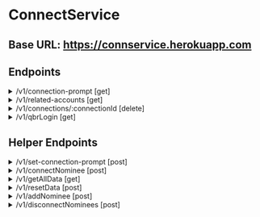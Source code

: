 # ConnectService

## Base URL: https://connservice.herokuapp.com

## Endpoints ##
<details>
   <summary>/v1/connection-prompt [get]</summary>
   <p>
   <ul>
      <li>Indicates if the user should be promted to connect</li>

   <li>Output: Status code [200/404]</li>
   </ul>
  </p>
 </details>

 <details>
   <summary>/v1/related-accounts [get]</summary>
   <p>
      <ul>
         <li>Returns a list of connected accounts sorted alphabetically by business name</li>
         <li>Input: ?relationType=[connection]&qffMemberId=[1234567890]</li>
         <li>
            Output:
            [
               {
                  businessName: string,
                  firstName: string,
                  lastName: string,
                  type: string, //association, connection
                  nomineeId: string,
                  emailAddress: string,
                  points: integer,
                  level: integer,
                  qffNo: string
               }
            ]
         </li>
   </ul>
  </p>
 </details>

 <details>
   <summary>/v1/connections/:connectionId [delete]</summary>
   <p>
      <ul>
         <li>Removes the specified connection i.e. Changes the relation type from a connection to an association</li>

   <li>Output:
   Status code</li>
   </ul>
  </p>
 </details>

 <details>
   <summary>/v1/qbrLogin [get]</summary>
   <p>
      <ul>
         <li>Displays QBR login page</li>
         <li>Input: /v1/qbrLogin?qffNo=1234567890&nomineeId=987654321&redirectUrl=http://www.google.com.au</li>
         <li>
            Output: QBR login page
         </li>
   </ul>
  </p>
 </details>

 ## Helper Endpoints ##

<details>
<summary>/v1/set-connection-prompt [post]</summary>
<p>
   <ul>
      <li>Sets show connection prompt to true or false</li>
      <li>Input:
      {
         "showConnectionPrompt": boolean
      }</li>
      <li>
         Output: Status code
      </li>
</ul>
</p>
</details>
<details>
<summary>/v1/connectNominee [post]</summary>
<p>
   <ul>
      <li>Connects nominee to qff number</li>
      <li>Input:
      {
         "qffNo": string,
         "nomineeId": string
      }</li>
      <li>
         Output: Status code
      </li>
</ul>
</p>
</details>
<details>
   <summary>/v1/getAllData [get]</summary>
   <p>
   <ul>
      <li>Retrieves a list of all nominees in DB</li>

   <li>Input:none

   <li>Output:
   [
      {
         businessName: string,
         firstName: string,
         lastName: string,
         type: string, //association, connection
         nomineeId: string,
         emailAddress: string,
         points: integer,
         level: integer,
         qffNo: string
      }
   ]</li>
   </ul>
  </p>
 </details>

 <details>
   <summary>/v1/resetData [post]</summary>
   <p>
   <ul>
      <li>Use with caution!! Resets DB to original state</li>

   <li>Input:none

   <li>Output: Status code</li>
   </ul>
  </p>
 </details>

 <details>
   <summary>/v1/addNominee [post]</summary>
   <p>
   <ul>
      <li>Adds a nominee to DB</li>

   <li>Input:
      {
  "relationType": "association",
  "qffNo": 912345678,
  "account": {
	"qbrMember": {
	  "businessName": "My First Business"
	},
	"nominee": {
	  "nomineeId": 101,
	  "firstName": "First",
	  "lastName": "Business"
	}
  },
  "links": [
	{
	  "href": "https://connservice.herokuapp.com/v1/qbrLogin?qffNo=912345678&nomineeId=101",
	  "rel": "connect",
	  "method": "GET"
	}
  ]
}

   <li>Output: Staus code</li>
   </ul>
  </p>
 </details>

 <details>
   <summary>/v1/disconnectNominees [post]</summary>
   <p>
   <ul>
      <li>Disconnects all nominees for qffNo</li>

   <li>Input:
      {
           qffNo: string
       }

   <li>Output: Staus code</li>
   </ul>
  </p>
 </details>

